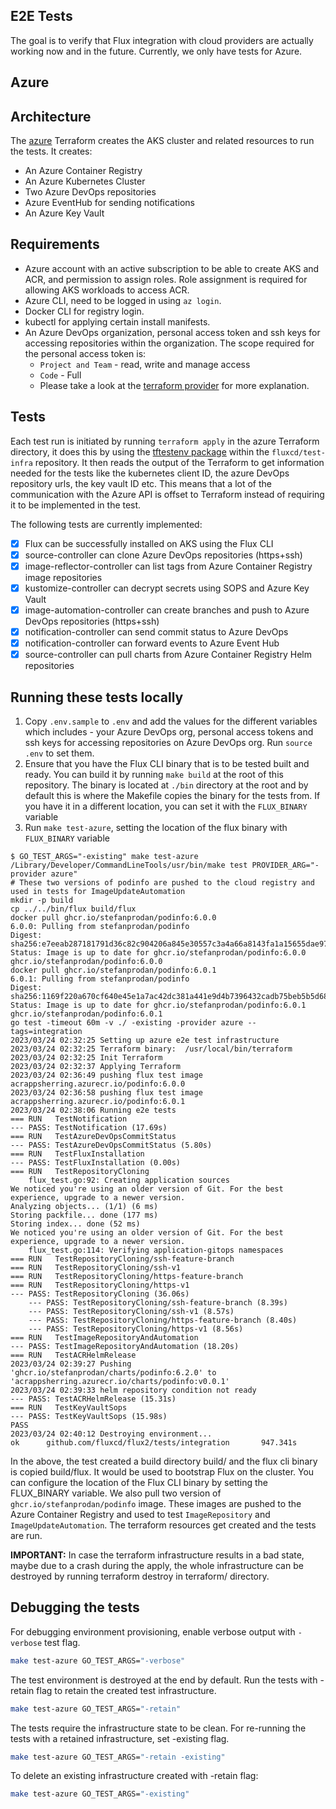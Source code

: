 ## E2E Tests

The goal is to verify that Flux integration with cloud providers are actually working now and in the future.
Currently, we only have tests for Azure.

## Azure
## Architecture

The [azure](./terraform/azure) Terraform creates the AKS cluster and related resources to run the tests. It creates:
- An Azure Container Registry
- An Azure Kubernetes Cluster
- Two Azure DevOps repositories
- Azure EventHub for sending notifications
- An Azure Key Vault

## Requirements

- Azure account with an active subscription to be able to create AKS and ACR, and permission to assign roles. Role assignment is required for allowing AKS workloads to access ACR.
- Azure CLI, need to be logged in using `az login`.
- Docker CLI for registry login.
- kubectl for applying certain install manifests.
- An Azure DevOps organization, personal access token and ssh keys for accessing repositories within the organization. The scope required for the personal access token is:
  - `Project and Team` - read, write and manage access
  - `Code` - Full
  - Please take a look at the [terraform provider](https://registry.terraform.io/providers/microsoft/azuredevops/latest/docs/guides/authenticating_using_the_personal_access_token#create-a-personal-access-token)
    for more explanation.

## Tests

Each test run is initiated by running `terraform apply` in the azure Terraform directory, it does this by using the [tftestenv package](https://github.com/fluxcd/test-infra/blob/main/tftestenv/testenv.go) within the `fluxcd/test-infra` repository.
It then reads the output of the Terraform to get information needed for the tests like the kubernetes client ID, the azure DevOps repository urls, the key vault ID etc. This means that a lot of the communication with the Azure API is offset to
Terraform instead of requiring it to be implemented in the test.

The following tests are currently implemented:

- [x] Flux can be successfully installed on AKS using the Flux CLI
- [x] source-controller can clone Azure DevOps repositories (https+ssh)
- [x] image-reflector-controller can list tags from Azure Container Registry image repositories
- [x] kustomize-controller can decrypt secrets using SOPS and Azure Key Vault
- [x] image-automation-controller can create branches and push to Azure DevOps repositories (https+ssh)
- [x] notification-controller can send commit status to Azure DevOps
- [x] notification-controller can forward events to Azure Event Hub
- [x] source-controller can pull charts from Azure Container Registry Helm repositories

## Running these tests locally

1. Copy `.env.sample` to `.env` and add the values for the different variables which includes - your Azure DevOps org, 
personal access tokens and ssh keys for accessing repositories on Azure DevOps org. Run  `source .env` to set them.
2. Ensure that you have the Flux CLI binary that is to be tested built and ready. You can build it by running
`make build` at the root of this repository. The binary is located at `./bin` directory at the root and by default
this is where the Makefile copies the binary for the tests from. If you have it in a different location, you can set it
with the `FLUX_BINARY` variable
3. Run `make test-azure`, setting the location of the flux binary with `FLUX_BINARY` variable

```console
$ GO_TEST_ARGS="-existing" make test-azure
/Library/Developer/CommandLineTools/usr/bin/make test PROVIDER_ARG="-provider azure"
# These two versions of podinfo are pushed to the cloud registry and used in tests for ImageUpdateAutomation
mkdir -p build
cp ../../bin/flux build/flux
docker pull ghcr.io/stefanprodan/podinfo:6.0.0
6.0.0: Pulling from stefanprodan/podinfo
Digest: sha256:e7eeab287181791d36c82c904206a845e30557c3a4a66a8143fa1a15655dae97
Status: Image is up to date for ghcr.io/stefanprodan/podinfo:6.0.0
ghcr.io/stefanprodan/podinfo:6.0.0
docker pull ghcr.io/stefanprodan/podinfo:6.0.1
6.0.1: Pulling from stefanprodan/podinfo
Digest: sha256:1169f220a670cf640e45e1a7ac42dc381a441e9d4b7396432cadb75beb5b5d68
Status: Image is up to date for ghcr.io/stefanprodan/podinfo:6.0.1
ghcr.io/stefanprodan/podinfo:6.0.1
go test -timeout 60m -v ./ -existing -provider azure --tags=integration
2023/03/24 02:32:25 Setting up azure e2e test infrastructure
2023/03/24 02:32:25 Terraform binary:  /usr/local/bin/terraform
2023/03/24 02:32:25 Init Terraform
2023/03/24 02:32:37 Applying Terraform
2023/03/24 02:36:49 pushing flux test image acrappsherring.azurecr.io/podinfo:6.0.0
2023/03/24 02:36:58 pushing flux test image acrappsherring.azurecr.io/podinfo:6.0.1
2023/03/24 02:38:06 Running e2e tests
=== RUN   TestNotification
--- PASS: TestNotification (17.69s)
=== RUN   TestAzureDevOpsCommitStatus
--- PASS: TestAzureDevOpsCommitStatus (5.80s)
=== RUN   TestFluxInstallation
--- PASS: TestFluxInstallation (0.00s)
=== RUN   TestRepositoryCloning
    flux_test.go:92: Creating application sources
We noticed you're using an older version of Git. For the best experience, upgrade to a newer version.
Analyzing objects... (1/1) (6 ms)
Storing packfile... done (177 ms)
Storing index... done (52 ms)
We noticed you're using an older version of Git. For the best experience, upgrade to a newer version.
    flux_test.go:114: Verifying application-gitops namespaces
=== RUN   TestRepositoryCloning/ssh-feature-branch
=== RUN   TestRepositoryCloning/ssh-v1
=== RUN   TestRepositoryCloning/https-feature-branch
=== RUN   TestRepositoryCloning/https-v1
--- PASS: TestRepositoryCloning (36.06s)
    --- PASS: TestRepositoryCloning/ssh-feature-branch (8.39s)
    --- PASS: TestRepositoryCloning/ssh-v1 (8.57s)
    --- PASS: TestRepositoryCloning/https-feature-branch (8.40s)
    --- PASS: TestRepositoryCloning/https-v1 (8.56s)
=== RUN   TestImageRepositoryAndAutomation
--- PASS: TestImageRepositoryAndAutomation (18.20s)
=== RUN   TestACRHelmRelease
2023/03/24 02:39:27 Pushing 'ghcr.io/stefanprodan/charts/podinfo:6.2.0' to 'acrappsherring.azurecr.io/charts/podinfo:v0.0.1'
2023/03/24 02:39:33 helm repository condition not ready
--- PASS: TestACRHelmRelease (15.31s)
=== RUN   TestKeyVaultSops
--- PASS: TestKeyVaultSops (15.98s)
PASS
2023/03/24 02:40:12 Destroying environment...
ok      github.com/fluxcd/flux2/tests/integration       947.341s
```


In the above, the test created a build directory build/ and the flux cli binary is copied build/flux. It would be used
to bootstrap Flux on the cluster. You can configure the location of the Flux CLI binary by setting the FLUX_BINARY variable. 
We also pull two version of `ghcr.io/stefanprodan/podinfo` image. These images are pushed to the Azure Container Registry
and used to test `ImageRepository` and `ImageUpdateAutomation`. The terraform resources get created and the tests are run.


**IMPORTANT:** In case the terraform infrastructure results in a bad state, maybe due to a crash during the apply, 
the whole infrastructure can be destroyed by running terraform destroy in terraform/<provider> directory.


## Debugging the tests

For debugging environment provisioning, enable verbose output with `-verbose` test flag.

```sh
make test-azure GO_TEST_ARGS="-verbose"
```

The test environment is destroyed at the end by default. Run the tests with -retain flag to retain the created test infrastructure.

```sh
make test-azure GO_TEST_ARGS="-retain"
```
The tests require the infrastructure state to be clean. For re-running the tests with a retained infrastructure, set -existing flag.

```sh
make test-azure GO_TEST_ARGS="-retain -existing"
```

To delete an existing infrastructure created with -retain flag:

```sh
make test-azure GO_TEST_ARGS="-existing"
```
